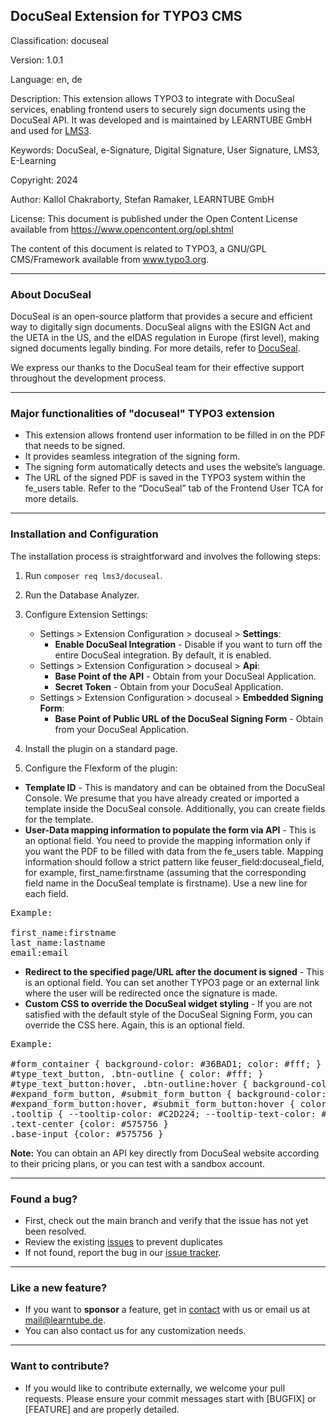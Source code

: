 ## DocuSeal Extension for TYPO3 CMS

Classification: docuseal

Version: 1.0.1

Language: en, de

Description: This extension allows TYPO3 to integrate with DocuSeal services, enabling frontend users to securely sign documents using the DocuSeal API. It was developed and is maintained by LEARNTUBE GmbH and used for [LMS3](https://www.lms3.de/).

Keywords: DocuSeal, e-Signature, Digital Signature, User Signature, LMS3, E-Learning

Copyright: 2024

Author: Kallol Chakraborty, Stefan Ramaker, LEARNTUBE GmbH

License: This document is published under the Open Content License available from https://www.opencontent.org/opl.shtml

The content of this document is related to TYPO3, a GNU/GPL CMS/Framework available from www.typo3.org.

------------

### About DocuSeal

DocuSeal is an open-source platform that provides a secure and efficient way to digitally sign documents. DocuSeal aligns with the ESIGN Act and the UETA in the US, and the eIDAS regulation in Europe (first level), making signed documents legally binding. For more details, refer to [DocuSeal](https://www.docuseal.co/).

We express our thanks to the DocuSeal team for their effective support throughout the development process.

------------

### Major functionalities of "docuseal" TYPO3 extension
* This extension allows frontend user information to be filled in on the PDF that needs to be signed.
* It provides seamless integration of the signing form.
* The signing form automatically detects and uses the website’s language.
* The URL of the signed PDF is saved in the TYPO3 system within the fe_users table. Refer to the “DocuSeal” tab of the Frontend User TCA for more details.

------------

### Installation and Configuration

The installation process is straightforward and involves the following steps:

1. Run `composer req lms3/docuseal`.

2. Run the Database Analyzer.

3. Configure Extension Settings:
    * Settings > Extension Configuration > docuseal > **Settings**:
        * **Enable DocuSeal Integration** - Disable if you want to turn off the entire DocuSeal integration. By default, it is enabled.
    * Settings > Extension Configuration > docuseal > **Api**:
        * **Base Point of the API** - Obtain from your DocuSeal Application.
        * **Secret Token** - Obtain from your DocuSeal Application.
    * Settings > Extension Configuration > docuseal > **Embedded Signing Form**:
        * **Base Point of Public URL of the DocuSeal Signing Form** - Obtain from your DocuSeal Application.

4. Install the plugin on a standard page.

5. Configure the Flexform of the plugin:
* **Template ID** - This is mandatory and can be obtained from the DocuSeal Console. We presume that you have already created or imported a template inside the DocuSeal console. Additionally, you can create fields for the template.
* **User-Data mapping information to populate the form via API** - This is an optional field. You need to provide the mapping information only if you want the PDF to be filled with data from the fe_users table. Mapping information should follow a strict pattern like feuser_field:docuseal_field, for example, first_name:firstname (assuming that the corresponding field name in the DocuSeal template is firstname). Use a new line for each field.

<pre>
Example:

first_name:firstname
last_name:lastname
email:email
</pre>

* **Redirect to the specified page/URL after the document is signed** - This is an optional field. You can set another TYPO3 page or an external link where the user will be redirected once the signature is made.
* **Custom CSS to override the DocuSeal widget styling** - If you are not satisfied with the default style of the DocuSeal Signing Form, you can override the CSS here. Again, this is an optional field.

<pre>
Example:

#form_container { background-color: #36BAD1; color: #fff; }
#type_text_button, .btn-outline { color: #fff; }
#type_text_button:hover, .btn-outline:hover { background-color: #C2D224; border-color: #C2D224; }
#expand_form_button, #submit_form_button { background-color: #C2D224; color: #575756; border-color: #C2D224; }
#expand_form_button:hover, #submit_form_button:hover { color: #fff }
.tooltip { --tooltip-color: #C2D224; --tooltip-text-color: #575756}
.text-center {color: #575756 }
.base-input {color: #575756 }
</pre>

**Note:** You can obtain an API key directly from DocuSeal website according to their pricing plans, or you can test with a sandbox account.

------------

### Found a bug?

* First, check out the main branch and verify that the issue has not yet been resolved.
* Review the existing [issues](https://github.com/learntube/docuseal/issues) to prevent duplicates
* If not found, report the bug in our [issue tracker](https://github.com/learntube/docuseal/issues/new).

------------

### Like a new feature?

* If you want to **sponsor** a feature, get in [contact](https://www.lms3.de/home/kontakt) with us or email us at mail@learntube.de.
* You can also contact us for any customization needs.
------------

### Want to contribute?

* If you would like to contribute externally, we welcome your pull requests. Please ensure your commit messages start with [BUGFIX] or [FEATURE] and are properly detailed.
